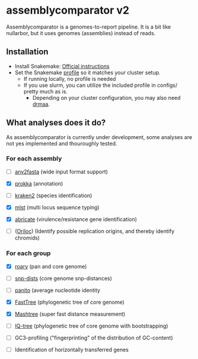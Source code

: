 # assemblycomparator v2

Assemblycomparator is a genomes-to-report pipeline. It is a bit like nullarbor, but it uses genomes (assemblies) instead of reads.


## Installation

 * Install Snakemake: [Official instructions](https://snakemake.readthedocs.io/en/stable/getting_started/installation.html) 
 * Set the Snakemake [profile](https://snakemake.readthedocs.io/en/stable/executing/cli.html#profiles) so it matches your cluster setup. 
   * If running locally, no profile is needed
   * If you use slurm, you can utilize the included profile in configs/ pretty much as is.
     * Depending on your cluster configuration, you may also need [drmaa](https://anaconda.org/anaconda/drmaa). 


## What analyses does it do?

As assemblycomparator is currently under development, some analyses are not yes implemented and thouroughly tested.

### For each assembly
  - [ ] [any2fasta](https://github.com/tseemann/any2fasta) (wide input format support)
  - [x] [prokka](https://github.com/tseemann/prokka) (annotation)
  - [ ] [kraken2](https://ccb.jhu.edu/software/kraken2/) (species identification)
  - [x] [mlst](https://github.com/tseemann/mlst) (multi locus sequence typing)
  - [x] [abricate](https://github.com/tseemann/abricate) (virulence/resistance gene identification)
  - [ ] ([Oriloc](http://pbil.univ-lyon1.fr/software/Oriloc/oriloc.html)) (Identify possible replication origins, and thereby identify chromids)

  
  
### For each group
  - [x] [roary](https://sanger-pathogens.github.io/Roary/) (pan and core genome)
  - [ ] [snp-dists](https://github.com/tseemann/snp-dists) (core genome snp-distances)
  - [ ] [panito](https://github.com/sanger-pathogens/panito) (average nucleotide identity
  - [x] [FastTree](http://www.microbesonline.org/fasttree/) (phylogenetic tree of core genome)
  - [x] [Mashtree](https://github.com/lskatz/mashtree) (super fast distance measurement)
  - [ ] [IQ-tree](http://www.iqtree.org/) (phylogenetic tree of core genome with bootstrapping)
  - [ ] GC3-profiling ("fingerprinting" of the distribution of GC-content)
  - [ ] Identification of horizontally transferred genes
  
  
  
  
